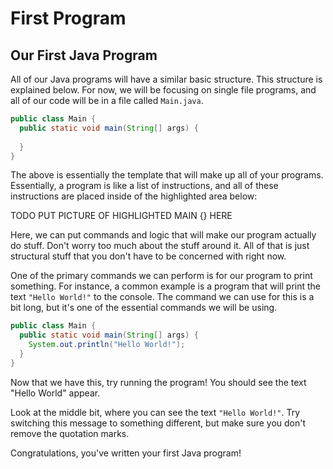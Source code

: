 # First Program

## Our First Java Program

All of our Java programs will have a similar basic structure. This structure is explained below. For now, we will be focusing on single file programs, and all of our code will be in a file called `Main.java`.

```java
public class Main {
  public static void main(String[] args) {
    
  }
}
```

The above is essentially the template that will make up all of your programs. Essentially, a program is like a list of instructions, and all of these instructions are placed inside of the highlighted area below:

TODO PUT PICTURE OF HIGHLIGHTED MAIN {} HERE

Here, we can put commands and logic that will make our program actually do stuff. Don't worry too much about the stuff around it. All of that is just structural stuff that you don't have to be concerned with right now.

One of the primary commands we can perform is for our program to print something. For instance, a common example is a program that will print the text `"Hello World!"` to the console. The command we can use for this is a bit long, but it's one of the essential commands we will be using.

```java
public class Main {
  public static void main(String[] args) {
    System.out.println("Hello World!");
  }
}
```

Now that we have this, try running the program! You should see the text "Hello World" appear.

Look at the middle bit, where you can see the text `"Hello World!"`. Try switching this message to something different, but make sure you don't remove the quotation marks.

Congratulations, you've written your first Java program!
